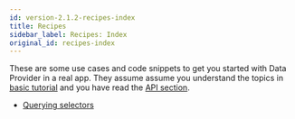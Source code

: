 ```yaml
---
id: version-2.1.2-recipes-index
title: Recipes
sidebar_label: Recipes: Index
original_id: recipes-index
---
```


These are some use cases and code snippets to get you started with Data Provider in a real app. They assume assume you understand the topics in [basic tutorial](basics-intro.md) and you have read the [API section](api-reference.md).

* [Querying selectors](recipes-querying-selectors.md)
